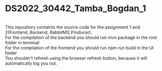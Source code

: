 # DS2022_30442_Tamba_Bogdan_1
<br />
This repository containts the source code for the assignment 1 and 2(Frontend, Backend, RabbitMQ Producer).
<br />
For the compilation of the backend you should run mvn package in the root folder in terminal
<br />
For the compilation of the frontend you should run npm run build in the UI folder
<br />
You shouldn't refresh using the browser refresh button, because it will automatically log you out.
